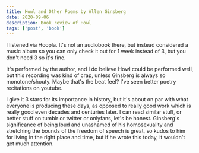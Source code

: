 ```yaml
---
title: Howl and Other Poems by Allen Ginsberg
date: 2020-09-06
description: Book review of Howl
tags: ['post', 'book']
---
```

I listened via Hoopla. It's not an audiobook there, but instead considered a music album so you can only check
it out for 1 week instead of 3, but you don't need 3 so it's fine.

It's performed by the author, and I do believe Howl could be performed well, but this recording was kind of crap, 
unless Ginsberg is always so monotone/shouty. Maybe that's the beat feel? I've seen better poetry recitations on youtube.

I give it 3 stars for its importance in history, but it's about on par with what everyone is producing these days,
as opposed to really good work which is really good even decades and centuries later. I can read similar stuff, or better
stuff on tumblr or twitter or onlyfans, let's be honest. Ginsberg's significance of being loud and unashamed of his homosexuality and 
stretching the bounds of the freedom of speech is great, so kudos to him for living in the right place and time, but if he
wrote this today, it wouldn't get much attention. 
